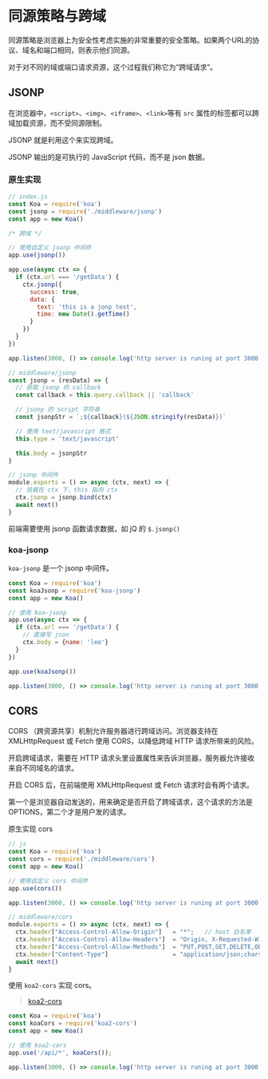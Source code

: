 # 同源策略与跨域

同源策略是浏览器上为安全性考虑实施的非常重要的安全策略。如果两个URL的协议、域名和端口相同，则表示他们同源。

对于对不同的域或端口请求资源，这个过程我们称它为“跨域请求”。

## JSONP

在浏览器中，`<script>`、`<img>`、`<iframe>`、`<link>`等有 `src` 属性的标签都可以跨域加载资源，而不受同源限制。

JSONP 就是利用这个来实现跨域。

JSONP 输出的是可执行的 JavaScript 代码，而不是 json 数据。

### 原生实现

```js
// index.js
const Koa = require('koa')
const jsonp = require('./middleware/jsonp')
const app = new Koa()

/* 跨域 */

// 使用自定义 jsonp 中间件
app.use(jsonp())

app.use(async ctx => {
  if (ctx.url === '/getData') {
    ctx.jsonp({
      success: true,
      data: {
        text: 'this is a jonp test',
        time: new Date().getTime()
      }
    })
  }
})

app.listen(3000, () => console.log('http server is runing at port 3000'))
```

```js
// middleware/jsonp
const jsonp = (resData) => {
  // 获取 jsonp 的 callback
  const callback = this.query.callback || 'callback'

  // jsonp 的 script 字符串
  const jsonpStr = `;${callback}(${JSON.stringify(resData)})`

  // 使用 text/javascript 格式
  this.type = 'text/javascript'

  this.body = jsonpStr
}

// jsonp 中间件
module.exports = () => async (ctx, next) => {
  // 挂载在 ctx 下，this 指向 ctx
  ctx.jsonp = jsonp.bind(ctx)
  await next()
}
```

前端需要使用 jsonp 函数请求数据，如 jQ 的 `$.jsonp()`

### koa-jsonp

`koa-jsonp` 是一个 jsonp 中间件。

```js
const Koa = require('koa')
const koaJsonp = require('koa-jsonp')
const app = new Koa()

// 使用 koa-jsonp
app.use(async ctx => {
  if (ctx.url === '/getData') {
    // 直接写 json 
    ctx.body = {name: 'leo'}
  }
})

app.use(koaJsonp())

app.listen(3000, () => console.log('http server is runing at port 3000'))
```

## CORS

CORS （跨资源共享）机制允许服务器进行跨域访问。浏览器支持在 XMLHttpRequest 或 Fetch 使用 CORS，以降低跨域 HTTP 请求所带来的风险。

开启跨域请求，需要在 HTTP 请求头里设置属性来告诉浏览器，服务器允许接收来自不同域名的请求。

开启 CORS 后，在前端使用 XMLHttpRequest 或 Fetch 请求时会有两个请求。

第一个是浏览器自动发送的，用来确定是否开启了跨域请求，这个请求的方法是 OPTIONS，第二个才是用户发的请求。

原生实现 cors

```js
// js
const Koa = require('koa')
const cors = require('./middleware/cors')
const app = new Koa()

// 使用自定义 cors 中间件
app.use(cors())

app.listen(3000, () => console.log('http server is runing at port 3000'))
```

```js
// middleware/cors
module.exports = () => async (ctx, next) => {
  ctx.header["Access-Control-Allow-Origin"]   = "*";   // host 白名单
  ctx.header["Access-Control-Allow-Headers"]  = "Origin, X-Requested-With, Content-Type, Accept"
  ctx.header["Access-Control-Allow-Methods"]  = "PUT,POST,GET,DELETE,OPTIONS"
  ctx.header["Content-Type"]                  = "application/json;charset=utf-8"
  await next()
}
```

使用 `koa2-cors` 实现 cors。

> [koa2-cors](https://github.com/zadzbw/koa2-cors#readme)

```js
const Koa = require('koa')
const koaCors = require('koa2-cors')
const app = new Koa()

// 使用 koa2-cors
app.use('/api/*', koaCors());

app.listen(3000, () => console.log('http server is runing at port 3000'))
```
